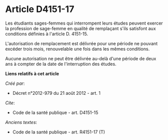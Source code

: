 # Article D4151-17

Les étudiants sages-femmes qui interrompent leurs études peuvent exercer la profession de sage-femme en qualité de remplaçant
s'ils satisfont aux conditions définies à l'article D. 4151-15. 

L'autorisation de remplacement est délivrée pour une période ne pouvant excéder trois mois, renouvelable une fois dans les
mêmes conditions. 

Aucune autorisation ne peut être délivrée au-delà d'une période de deux ans à compter de la date de l'interruption des
études.

**Liens relatifs à cet article**

_Créé par_:

  - Décret n°2012-979 du 21 août 2012 - art. 1

_Cite_:

  - Code de la santé publique - art. D4151-15

_Anciens textes_:

  - Code de la santé publique - art. R4151-17 (T)
